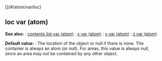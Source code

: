 []{#/atom/var/loc}
## loc var (atom)
**See also:**
:   [contents list var (atom)](#/atom/var/contents)
:   [x var (atom)](#/atom/var/x)
:   [y var (atom)](#/atom/var/y)
:   [z var (atom)](#/atom/var/z)
<!-- -->
**Default value:**
:   The location of the object or null if there is none.
The container is always an atom (or null). For areas, this value is
always null, since an area may not be contained by any other object.